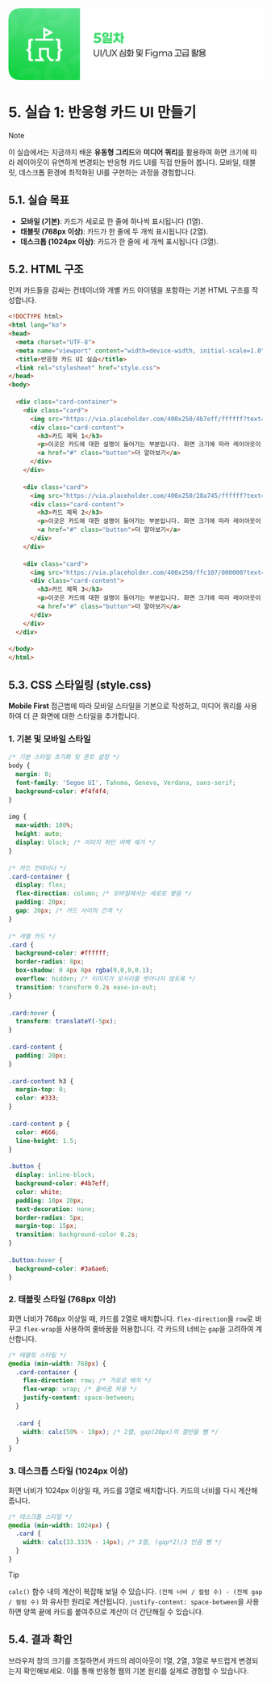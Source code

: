 <img src="./header.png" />

# 5. 실습 1: 반응형 카드 UI 만들기

> [!NOTE]
> 이 실습에서는 지금까지 배운 **유동형 그리드**와 **미디어 쿼리**를 활용하여 화면 크기에 따라 레이아웃이 유연하게 변경되는 반응형 카드 UI를 직접 만들어 봅니다. 모바일, 태블릿, 데스크톱 환경에 최적화된 UI를 구현하는 과정을 경험합니다.

## 5.1. 실습 목표

- **모바일 (기본)**: 카드가 세로로 한 줄에 하나씩 표시됩니다 (1열).
- **태블릿 (768px 이상)**: 카드가 한 줄에 두 개씩 표시됩니다 (2열).
- **데스크톱 (1024px 이상)**: 카드가 한 줄에 세 개씩 표시됩니다 (3열).

## 5.2. HTML 구조

먼저 카드들을 감싸는 컨테이너와 개별 카드 아이템을 포함하는 기본 HTML 구조를 작성합니다.

```html
<!DOCTYPE html>
<html lang="ko">
<head>
  <meta charset="UTF-8">
  <meta name="viewport" content="width=device-width, initial-scale=1.0">
  <title>반응형 카드 UI 실습</title>
  <link rel="stylesheet" href="style.css">
</head>
<body>

  <div class="card-container">
    <div class="card">
      <img src="https://via.placeholder.com/400x250/4b7eff/ffffff?text=Card+Image" alt="카드 이미지">
      <div class="card-content">
        <h3>카드 제목 1</h3>
        <p>이곳은 카드에 대한 설명이 들어가는 부분입니다. 화면 크기에 따라 레이아웃이 변경됩니다.</p>
        <a href="#" class="button">더 알아보기</a>
      </div>
    </div>

    <div class="card">
      <img src="https://via.placeholder.com/400x250/28a745/ffffff?text=Card+Image" alt="카드 이미지">
      <div class="card-content">
        <h3>카드 제목 2</h3>
        <p>이곳은 카드에 대한 설명이 들어가는 부분입니다. 화면 크기에 따라 레이아웃이 변경됩니다.</p>
        <a href="#" class="button">더 알아보기</a>
      </div>
    </div>

    <div class="card">
      <img src="https://via.placeholder.com/400x250/ffc107/000000?text=Card+Image" alt="카드 이미지">
      <div class="card-content">
        <h3>카드 제목 3</h3>
        <p>이곳은 카드에 대한 설명이 들어가는 부분입니다. 화면 크기에 따라 레이아웃이 변경됩니다.</p>
        <a href="#" class="button">더 알아보기</a>
      </div>
    </div>
  </div>

</body>
</html>
```

## 5.3. CSS 스타일링 (style.css)

**Mobile First** 접근법에 따라 모바일 스타일을 기본으로 작성하고, 미디어 쿼리를 사용하여 더 큰 화면에 대한 스타일을 추가합니다.

### 1. 기본 및 모바일 스타일

```css
/* 기본 스타일 초기화 및 폰트 설정 */
body {
  margin: 0;
  font-family: 'Segoe UI', Tahoma, Geneva, Verdana, sans-serif;
  background-color: #f4f4f4;
}

img {
  max-width: 100%;
  height: auto;
  display: block; /* 이미지 하단 여백 제거 */
}

/* 카드 컨테이너 */
.card-container {
  display: flex;
  flex-direction: column; /* 모바일에서는 세로로 쌓음 */
  padding: 20px;
  gap: 20px; /* 카드 사이의 간격 */
}

/* 개별 카드 */
.card {
  background-color: #ffffff;
  border-radius: 8px;
  box-shadow: 0 4px 8px rgba(0,0,0,0.1);
  overflow: hidden; /* 이미지가 모서리를 벗어나지 않도록 */
  transition: transform 0.2s ease-in-out;
}

.card:hover {
  transform: translateY(-5px);
}

.card-content {
  padding: 20px;
}

.card-content h3 {
  margin-top: 0;
  color: #333;
}

.card-content p {
  color: #666;
  line-height: 1.5;
}

.button {
  display: inline-block;
  background-color: #4b7eff;
  color: white;
  padding: 10px 20px;
  text-decoration: none;
  border-radius: 5px;
  margin-top: 15px;
  transition: background-color 0.2s;
}

.button:hover {
  background-color: #3a6ae6;
}
```

### 2. 태블릿 스타일 (768px 이상)

화면 너비가 768px 이상일 때, 카드를 2열로 배치합니다. `flex-direction`을 `row`로 바꾸고 `flex-wrap`을 사용하여 줄바꿈을 허용합니다. 각 카드의 너비는 `gap`을 고려하여 계산합니다.

```css
/* 태블릿 스타일 */
@media (min-width: 768px) {
  .card-container {
    flex-direction: row; /* 가로로 배치 */
    flex-wrap: wrap; /* 줄바꿈 허용 */
    justify-content: space-between;
  }

  .card {
    width: calc(50% - 10px); /* 2열, gap(20px)의 절반을 뺌 */
  }
}
```

### 3. 데스크톱 스타일 (1024px 이상)

화면 너비가 1024px 이상일 때, 카드를 3열로 배치합니다. 카드의 너비를 다시 계산해줍니다.

```css
/* 데스크톱 스타일 */
@media (min-width: 1024px) {
  .card {
    width: calc(33.333% - 14px); /* 3열, (gap*2)/3 만큼 뺌 */
  }
}
```

> [!TIP]
> `calc()` 함수 내의 계산이 복잡해 보일 수 있습니다. `(전체 너비 / 컬럼 수) - (전체 gap / 컬럼 수)` 와 유사한 원리로 계산됩니다. `justify-content: space-between`을 사용하면 양쪽 끝에 카드를 붙여주므로 계산이 더 간단해질 수 있습니다.

## 5.4. 결과 확인

브라우저 창의 크기를 조절하면서 카드의 레이아웃이 1열, 2열, 3열로 부드럽게 변경되는지 확인해보세요. 이를 통해 반응형 웹의 기본 원리를 실제로 경험할 수 있습니다.
